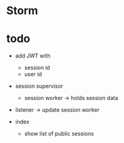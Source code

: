 # Storm

# todo

* add JWT with
  * session id
  * user id

* session supervisor
  * session worker -> holds session data

* listener -> update session worker

* index
  * show list of public sessions
